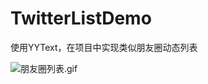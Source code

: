 # TwitterListDemo
使用YYText，在项目中实现类似朋友圈动态列表

![朋友圈列表.gif](http://upload-images.jianshu.io/upload_images/979175-ef85141e0d2837d4.gif?imageMogr2/auto-orient/strip%7CimageView2/2/w/1240)
